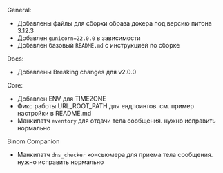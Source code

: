 General:
- Добавлены файлы для сборки образа докера под версию питона 3.12.3
- Добавлен `gunicorn=22.0.0` в зависимости
- Добавлен базовый `README.md` с инструкцией по сборке

Docs:
- Добавлены Breaking changes для v2.0.0

Core:
- Добавлен ENV для TIMEZONE
- Фикс работы URL_ROOT_PATH для ендпоинтов. см. пример настройки в README.md
- Манкипатч `eventory` для отдачи тела сообщения. нужно исправить нормально

Binom Companion
- Манкипатч `dns_checker` консьюмера для приема тела сообщения. нужно исправить нормально